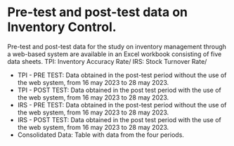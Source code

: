 # Pre-test and post-test data on Inventory Control. 
Pre-test and post-test data for the study on inventory management through a
web-based system are available in an Excel workbook consisting of five data sheets.
TPI: Inventory Accuracy Rate/
IRS: Stock Turnover Rate/

- TPI - PRE TEST: Data obtained in the post-test period without the use of the web system, from 16 may 2023 to 28 may 2023.
- TPI - POST TEST: Data obtained in the post test period with the use of the web system, from 16 may 2023 to 28 may 2023.
- IRS - PRE TEST: Data obtained in the post-test period without the use of the web system, from 16 may 2023 to 28 may 2023.
- IRS - POST TEST: Data obtained in the post test period with the use of the web system, from 16 may 2023 to 28 may 2023.
- Consolidated Data: Table with data from the four periods.

